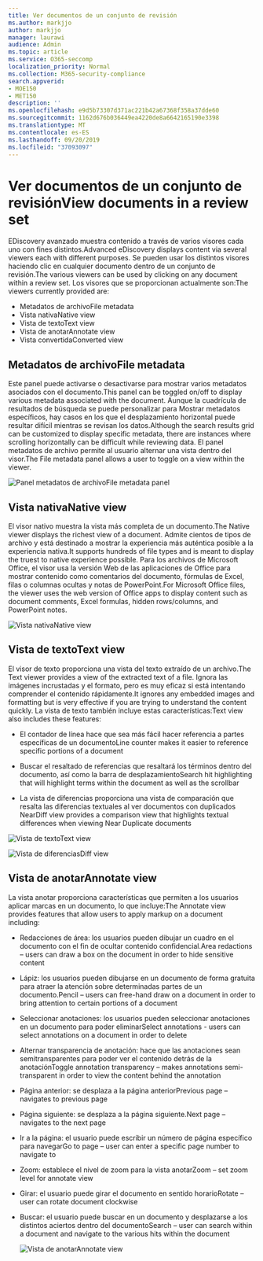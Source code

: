 ```yaml
---
title: Ver documentos de un conjunto de revisión
ms.author: markjjo
author: markjjo
manager: laurawi
audience: Admin
ms.topic: article
ms.service: O365-seccomp
localization_priority: Normal
ms.collection: M365-security-compliance
search.appverid:
- MOE150
- MET150
description: ''
ms.openlocfilehash: e9d5b73307d371ac221b42a67368f358a37dde60
ms.sourcegitcommit: 1162d676b036449ea4220de8a6642165190e3398
ms.translationtype: MT
ms.contentlocale: es-ES
ms.lasthandoff: 09/20/2019
ms.locfileid: "37093097"
---
```

# <a name="view-documents-in-a-review-set"></a><span data-ttu-id="d85ba-102">Ver documentos de un conjunto de revisión</span><span class="sxs-lookup"><span data-stu-id="d85ba-102">View documents in a review set</span></span>

<span data-ttu-id="d85ba-103">EDiscovery avanzado muestra contenido a través de varios visores cada uno con fines distintos.</span><span class="sxs-lookup"><span data-stu-id="d85ba-103">Advanced eDiscovery displays content via several viewers each with different purposes.</span></span> <span data-ttu-id="d85ba-104">Se pueden usar los distintos visores haciendo clic en cualquier documento dentro de un conjunto de revisión.</span><span class="sxs-lookup"><span data-stu-id="d85ba-104">The various viewers can be used by clicking on any document within a review set.</span></span> <span data-ttu-id="d85ba-105">Los visores que se proporcionan actualmente son:</span><span class="sxs-lookup"><span data-stu-id="d85ba-105">The viewers currently provided are:</span></span>

- <span data-ttu-id="d85ba-106">Metadatos de archivo</span><span class="sxs-lookup"><span data-stu-id="d85ba-106">File metadata</span></span>
- <span data-ttu-id="d85ba-107">Vista nativa</span><span class="sxs-lookup"><span data-stu-id="d85ba-107">Native view</span></span>
- <span data-ttu-id="d85ba-108">Vista de texto</span><span class="sxs-lookup"><span data-stu-id="d85ba-108">Text view</span></span>
- <span data-ttu-id="d85ba-109">Vista de anotar</span><span class="sxs-lookup"><span data-stu-id="d85ba-109">Annotate view</span></span>
- <span data-ttu-id="d85ba-110">Vista convertida</span><span class="sxs-lookup"><span data-stu-id="d85ba-110">Converted view</span></span>

## <a name="file-metadata"></a><span data-ttu-id="d85ba-111">Metadatos de archivo</span><span class="sxs-lookup"><span data-stu-id="d85ba-111">File metadata</span></span>

<span data-ttu-id="d85ba-112">Este panel puede activarse o desactivarse para mostrar varios metadatos asociados con el documento.</span><span class="sxs-lookup"><span data-stu-id="d85ba-112">This panel can be toggled on/off to display various metadata associated with the document.</span></span> <span data-ttu-id="d85ba-113">Aunque la cuadrícula de resultados de búsqueda se puede personalizar para Mostrar metadatos específicos, hay casos en los que el desplazamiento horizontal puede resultar difícil mientras se revisan los datos.</span><span class="sxs-lookup"><span data-stu-id="d85ba-113">Although the search results grid can be customized to display specific metadata, there are instances where scrolling horizontally can be difficult while reviewing data.</span></span> <span data-ttu-id="d85ba-114">El panel metadatos de archivo permite al usuario alternar una vista dentro del visor.</span><span class="sxs-lookup"><span data-stu-id="d85ba-114">The File metadata panel allows a user to toggle on a view within the viewer.</span></span>

![<span data-ttu-id="d85ba-115">Panel metadatos de archivo</span><span class="sxs-lookup"><span data-stu-id="d85ba-115">File metadata panel</span></span>
](media/Reviewimage2.png)

## <a name="native-view"></a><span data-ttu-id="d85ba-116">Vista nativa</span><span class="sxs-lookup"><span data-stu-id="d85ba-116">Native view</span></span>

<span data-ttu-id="d85ba-117">El visor nativo muestra la vista más completa de un documento.</span><span class="sxs-lookup"><span data-stu-id="d85ba-117">The Native viewer displays the richest view of a document.</span></span> <span data-ttu-id="d85ba-118">Admite cientos de tipos de archivo y está destinado a mostrar la experiencia más auténtica posible a la experiencia nativa.</span><span class="sxs-lookup"><span data-stu-id="d85ba-118">It supports hundreds of file types and is meant to display the truest to native experience possible.</span></span> <span data-ttu-id="d85ba-119">Para los archivos de Microsoft Office, el visor usa la versión Web de las aplicaciones de Office para mostrar contenido como comentarios del documento, fórmulas de Excel, filas o columnas ocultas y notas de PowerPoint.</span><span class="sxs-lookup"><span data-stu-id="d85ba-119">For Microsoft Office files, the viewer uses the web version of Office apps to display content such as document comments, Excel formulas, hidden rows/columns, and PowerPoint notes.</span></span>

![<span data-ttu-id="d85ba-120">Vista nativa</span><span class="sxs-lookup"><span data-stu-id="d85ba-120">Native view</span></span>
](media/Reviewimage3.png)

## <a name="text-view"></a><span data-ttu-id="d85ba-121">Vista de texto</span><span class="sxs-lookup"><span data-stu-id="d85ba-121">Text view</span></span>

<span data-ttu-id="d85ba-122">El visor de texto proporciona una vista del texto extraído de un archivo.</span><span class="sxs-lookup"><span data-stu-id="d85ba-122">The Text viewer provides a view of the extracted text of a file.</span></span> <span data-ttu-id="d85ba-123">Ignora las imágenes incrustadas y el formato, pero es muy eficaz si está intentando comprender el contenido rápidamente.</span><span class="sxs-lookup"><span data-stu-id="d85ba-123">It ignores any embedded images and formatting but is very effective if you are trying to understand the content quickly.</span></span> <span data-ttu-id="d85ba-124">La vista de texto también incluye estas características:</span><span class="sxs-lookup"><span data-stu-id="d85ba-124">Text view also includes these features:</span></span>

  - <span data-ttu-id="d85ba-125">El contador de línea hace que sea más fácil hacer referencia a partes específicas de un documento</span><span class="sxs-lookup"><span data-stu-id="d85ba-125">Line counter makes it easier to reference specific portions of a document</span></span>

  - <span data-ttu-id="d85ba-126">Buscar el resaltado de referencias que resaltará los términos dentro del documento, así como la barra de desplazamiento</span><span class="sxs-lookup"><span data-stu-id="d85ba-126">Search hit highlighting that will highlight terms within the document as well as the scrollbar</span></span>

  - <span data-ttu-id="d85ba-127">La vista de diferencias proporciona una vista de comparación que resalta las diferencias textuales al ver documentos con duplicados Near</span><span class="sxs-lookup"><span data-stu-id="d85ba-127">Diff view provides a comparison view that highlights textual differences when viewing Near Duplicate documents</span></span>

![<span data-ttu-id="d85ba-128">Vista de texto</span><span class="sxs-lookup"><span data-stu-id="d85ba-128">Text view</span></span>
](media/Reviewimage4.png)

![<span data-ttu-id="d85ba-129">Vista de diferencias</span><span class="sxs-lookup"><span data-stu-id="d85ba-129">Diff view</span></span>
](media/Reviewimage5.png)

## <a name="annotate-view"></a><span data-ttu-id="d85ba-130">Vista de anotar</span><span class="sxs-lookup"><span data-stu-id="d85ba-130">Annotate view</span></span>

<span data-ttu-id="d85ba-131">La vista anotar proporciona características que permiten a los usuarios aplicar marcas en un documento, lo que incluye:</span><span class="sxs-lookup"><span data-stu-id="d85ba-131">The Annotate view provides features that allow users to apply markup on a document including:</span></span>

  - <span data-ttu-id="d85ba-132">Redacciones de área: los usuarios pueden dibujar un cuadro en el documento con el fin de ocultar contenido confidencial.</span><span class="sxs-lookup"><span data-stu-id="d85ba-132">Area redactions – users can draw a box on the document in order to hide sensitive content</span></span>

  - <span data-ttu-id="d85ba-133">Lápiz: los usuarios pueden dibujarse en un documento de forma gratuita para atraer la atención sobre determinadas partes de un documento.</span><span class="sxs-lookup"><span data-stu-id="d85ba-133">Pencil – users can free-hand draw on a document in order to bring attention to certain portions of a document</span></span>

  - <span data-ttu-id="d85ba-134">Seleccionar anotaciones: los usuarios pueden seleccionar anotaciones en un documento para poder eliminar</span><span class="sxs-lookup"><span data-stu-id="d85ba-134">Select annotations - users can select annotations on a document in order to delete</span></span>

  - <span data-ttu-id="d85ba-135">Alternar transparencia de anotación: hace que las anotaciones sean semitransparentes para poder ver el contenido detrás de la anotación</span><span class="sxs-lookup"><span data-stu-id="d85ba-135">Toggle annotation transparency – makes annotations semi-transparent in order to view the content behind the annotation</span></span>

  - <span data-ttu-id="d85ba-136">Página anterior: se desplaza a la página anterior</span><span class="sxs-lookup"><span data-stu-id="d85ba-136">Previous page – navigates to previous page</span></span>

  - <span data-ttu-id="d85ba-137">Página siguiente: se desplaza a la página siguiente.</span><span class="sxs-lookup"><span data-stu-id="d85ba-137">Next page – navigates to the next page</span></span>

  - <span data-ttu-id="d85ba-138">Ir a la página: el usuario puede escribir un número de página específico para navegar</span><span class="sxs-lookup"><span data-stu-id="d85ba-138">Go to page – user can enter a specific page number to navigate to</span></span>

  - <span data-ttu-id="d85ba-139">Zoom: establece el nivel de zoom para la vista anotar</span><span class="sxs-lookup"><span data-stu-id="d85ba-139">Zoom – set zoom level for annotate view</span></span>

  - <span data-ttu-id="d85ba-140">Girar: el usuario puede girar el documento en sentido horario</span><span class="sxs-lookup"><span data-stu-id="d85ba-140">Rotate – user can rotate document clockwise</span></span>

  - <span data-ttu-id="d85ba-141">Buscar: el usuario puede buscar en un documento y desplazarse a los distintos aciertos dentro del documento</span><span class="sxs-lookup"><span data-stu-id="d85ba-141">Search – user can search within a document and navigate to the various hits within the document</span></span>
    
    ![<span data-ttu-id="d85ba-142">Vista de anotar</span><span class="sxs-lookup"><span data-stu-id="d85ba-142">Annotate view</span></span>
    ](media/Reviewimage1.png)